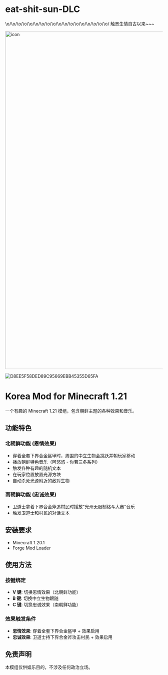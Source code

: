 # eat-shit-sun-DLC
\o/\o/\o/\o/\o/\o/\o/\o/\o/\o/\o/\o/\o/\o/\o/\o/\o/\o/
触景生情自古以来~~~

<img width="1920" height="1080" alt="icon" src="https://github.com/user-attachments/assets/1cfa0cb8-9240-4dae-a1fb-5024414fe245" />

![D8EE5F58DED89C95669EBB45355D65FA](https://github.com/user-attachments/assets/f65616eb-ab21-4c31-8fd0-cda2c0f16e9d)


# Korea Mod for Minecraft 1.21

一个有趣的 Minecraft 1.21 模组，包含朝鲜主题的各种效果和音乐。

## 功能特色

### 北朝鲜功能 (恩情效果)
- 穿着全套下界合金盔甲时，周围的中立生物会跳跃并朝玩家移动
- 播放朝鲜特色音乐（阿悠悠 - 你若三冬系列）
- 触发各种有趣的随机文本
- 在玩家位置放置光源方块
- 自动杀死光源附近的敌对生物

### 南朝鲜功能 (忠诚效果)
- 卫道士拿着下界合金斧追村民时播放"光州无限制格斗大赛"音乐
- 触发卫道士和村民的对话文本

## 安装要求

- Minecraft 1.20.1
- Forge Mod Loader

## 使用方法

### 按键绑定
- **V 键**: 切换恩情效果（北朝鲜功能）
- **B 键**: 切换中立生物跟随
- **C 键**: 切换忠诚效果（南朝鲜功能）

### 效果触发条件
- **恩情效果**: 穿着全套下界合金盔甲 + 效果启用
- **忠诚效果**: 卫道士持下界合金斧攻击村民 + 效果启用


## 免责声明

本模组仅供娱乐目的，不涉及任何政治立场。
